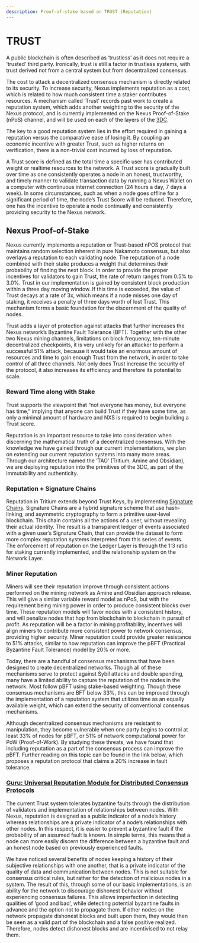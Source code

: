 ```yaml
---
description: Proof-of-stake based on TRUST (Reputation)
---
```


# TRUST

A public blockchain is often described as ‘trustless’ as it does not require a ‘trusted’ third party. Ironically, trust is still a factor in trustless systems, with trust derived not from a central system but from decentralized consensus.

The cost to attack a decentralized consensus mechanism is directly related to its security. To increase security, Nexus implements reputation as a cost, which is related to how much consistent time a staker contributes resources. A mechanism called ‘Trust’ records past work to create a reputation system, which adds another weighting to the security of the Nexus protocol, and is currently implemented on the Nexus Proof-of-Stake (nPoS) channel, and will be used on each of the layers of the [3DC](broken-reference).

The key to a good reputation system lies in the effort required in gaining a reputation versus the comparative ease of losing it. By coupling an economic incentive with greater Trust, such as higher returns on verification, there is a non-trivial cost incurred by loss of reputation.

A Trust score is defined as the total time a specific user has contributed weight or realtime resources to the network. A Trust score is gradually built over time as one consistently operates a node in an honest, trustworthy, and timely manner to validate transaction data by running a Nexus Wallet on a computer with continuous internet connection (24 hours a day, 7 days a week). In some circumstances, such as when a node goes offline for a significant period of time, the node’s Trust Score will be reduced. Therefore, one has the incentive to operate a node continually and consistently providing security to the Nexus network.

## Nexus Proof-of-Stake

Nexus currently implements a reputation or Trust-based nPOS protocol that maintains random selection inherent in pure Nakamoto consensus, but also overlays a reputation to each validating node. The reputation of a node combined with their stake produces a weight that determines their probability of finding the next block. In order to provide the proper incentives for validators to gain Trust, the rate of return ranges from 0.5% to 3.0%. Trust in our implementation is gained by consistent block production within a three day moving window. If this time is exceeded, the value of Trust decays at a rate of 3x, which means if a node misses one day of staking, it receives a penalty of three days worth of lost Trust. This mechanism forms a basic foundation for the discernment of the quality of nodes.

Trust adds a layer of protection against attacks that further increases the Nexus network’s Byzantine Fault Tolerance (BFT). Together with the other two Nexus mining channels, limitations on block frequency, ten-minute decentralized checkpoints, it is very unlikely for an attacker to perform a successful 51% attack, because it would take an enormous amount of resources and time to gain enough Trust from the network, in order to take control of all three channels. Not only does Trust increase the security of the protocol, it also increases its efficiency and therefore its potential to scale.

### Reward Time along with Stake

Trust supports the viewpoint that “not everyone has money, but everyone has time,” implying that anyone can build Trust if they have some time, as only a minimal amount of hardware and NXS is required to begin building a Trust score.

Reputation is an important resource to take into consideration when discerning the mathematical truth of a decentralized consensus. With the knowledge we have gained through our current implementations, we plan on extending our current reputation systems into many more areas. Through our architecture named the ‘TAO’ (Tritium, Amine and Obsidian), we are deploying reputation into the primitives of the 3DC, as part of the immutability and authenticity.

### Reputation + Signature Chains

Reputation in Tritium extends beyond Trust Keys, by implementing [Signature Chains](broken-reference). Signature Chains are a hybrid signature scheme that use hash-linking, and asymmetric cryptography to form a primitive user-level blockchain. This chain contains all the actions of a user, without revealing their actual identity. The result is a transparent ledger of events associated with a given user’s Signature Chain, that can provide the dataset to form more complex reputation systems interpreted from this series of events. The enforcement of reputation on the Ledger Layer is through the 1:3 ratio for staking currently implemented, and the relationship system on the Network Layer.

### Miner Reputation

Miners will see their reputation improve through consistent actions performed on the mining network as Amine and Obsidian approach release. This will give a similar variable reward model as nPoS, but with the requirement being mining power in order to produce consistent blocks over time. These reputation models will favor nodes with a consistent history, and will penalize nodes that hop from blockchain to blockchain in pursuit of profit. As reputation will be a factor in mining profitability, incentives will align miners to contribute more consistent power to network consensus, providing higher security. Miner reputation could provide greater resistance to 51% attacks, similar to how reputation can improve the pBFT (Practical Byzantine Fault Tolerance) model by 20% or more.

Today, there are a handful of consensus mechanisms that have been designed to create decentralized networks. Though all of these mechanisms serve to protect against Sybil attacks and double spending, many have a limited ability to capture the reputation of the nodes in the network. Most follow pBFT using stake-based weighting. Though these consensus mechanisms are BFT below 33%, this can be improved through the implementation of a reputation system that utilizes time as an equally available weight, which can extend the security of conventional consensus mechanisms.

Although decentralized consensus mechanisms are resistant to manipulation, they become vulnerable when one party begins to control at least 33% of nodes for pBFT, or 51% of network computational power for PoW (Proof-of-Work). By studying these threats, we have found that including reputation as a part of the consensus process can improve the pBFT. Further reading on this topic can be found in the link below, which proposes a reputation protocol that claims a 20% increase in fault tolerance.

### [Guru: Universal Reputation Module for Distributed Consensus Protocols](https://eprint.iacr.org/2017/671.pdf)

The current Trust system tolerates byzantine faults through the distribution of validators and implementation of relationships between nodes. With Nexus, reputation is designed as a public indicator of a node’s history whereas relationships are a private indicator of a node’s relationships with other nodes. In this respect, it is easier to prevent a byzantine fault if the probability of an assumed fault is known. In simple terms, this means that a node can more easily discern the difference between a byzantine fault and an honest node based on previously experienced faults.

We have noticed several benefits of nodes keeping a history of their subjective relationships with one another, that is a private indicator of the quality of data and communication between nodes. This is not suitable for consensus critical rules, but rather for the detection of malicious nodes in a system. The result of this, through some of our basic implementations, is an ability for the network to discourage dishonest behavior without experiencing consensus failures. This allows imperfection in detecting qualities of ‘good and bad’, while detecting potential byzantine faults in advance and the option not to propagate them. If other nodes on the network propagate dishonest blocks and built upon them, they would then be seen as a valid part of the blockchain and a false positive realized. Therefore, nodes detect dishonest blocks and are incentivised to not relay them.
